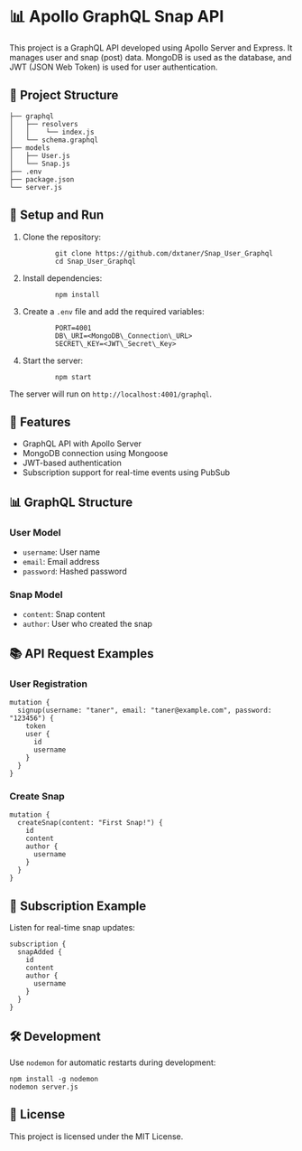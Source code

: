 📊 Apollo GraphQL Snap API
==========================

This project is a GraphQL API developed using Apollo Server and Express. It manages user and snap (post) data. MongoDB is used as the database, and JWT (JSON Web Token) is used for user authentication.

📁 Project Structure
--------------------

    ├── graphql
    │   ├── resolvers
    │   │    └── index.js
    │   └── schema.graphql
    ├── models
    │   ├── User.js
    │   └── Snap.js
    ├── .env
    ├── package.json
    └── server.js
    

🚀 Setup and Run
----------------

1.  Clone the repository:
    
                git clone https://github.com/dxtaner/Snap_User_Graphql
                cd Snap_User_Graphql
                
    
2.  Install dependencies:
    
                npm install
                
    
3.  Create a `.env` file and add the required variables:
    
                PORT=4001
                DB\_URI=<MongoDB\_Connection\_URL>
                SECRET\_KEY=<JWT\_Secret\_Key>
                
    
4.  Start the server:
    
                npm start
                
    

The server will run on `http://localhost:4001/graphql`.

📌 Features
-----------

*   GraphQL API with Apollo Server
*   MongoDB connection using Mongoose
*   JWT-based authentication
*   Subscription support for real-time events using PubSub

📊 GraphQL Structure
--------------------

### User Model

*   `username`: User name
*   `email`: Email address
*   `password`: Hashed password

### Snap Model

*   `content`: Snap content
*   `author`: User who created the snap

📚 API Request Examples
-----------------------

### User Registration

    mutation {
      signup(username: "taner", email: "taner@example.com", password: "123456") {
        token
        user {
          id
          username
        }
      }
    }
    

### Create Snap

    mutation {
      createSnap(content: "First Snap!") {
        id
        content
        author {
          username
        }
      }
    }
    

📌 Subscription Example
-----------------------

Listen for real-time snap updates:

    subscription {
      snapAdded {
        id
        content
        author {
          username
        }
      }
    }
    

🛠️ Development
---------------

Use `nodemon` for automatic restarts during development:

    npm install -g nodemon
    nodemon server.js
    

📄 License
----------

This project is licensed under the MIT License.
